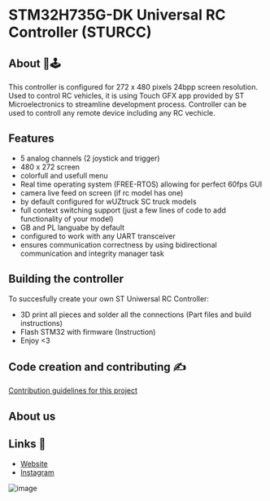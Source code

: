# STM32H735G-DK Universal RC Controller (STURCC)

## About 🚚🕹️
This controller is configured for 272 x 480 pixels 24bpp screen resolution.
Used to control RC vehicles, it is using Touch GFX app provided by
ST Microelectronics to streamline development process.
Controller can be used to controll any remote device including
any RC vechicle.


## Features 
- 5 analog channels (2 joystick and trigger)
- 480 x 272 screen
- colorfull and usefull menu
- Real time operating system (FREE-RTOS) allowing for perfect 60fps GUI 
- camera live feed on screen (if rc model has one)
- by default configured for wUZtruck SC truck models
- full context switching support (just a few lines of code to add functionality of your model)
- GB and PL languabe by default
- configured to work with any UART transceiver
- ensures communication correctness by using bidirectional communication and integrity manager task 

## Building the controller
To succesfully create your own ST Uniwersal RC Controller:
- 3D print all pieces and solder all the connections (Part files and build instructions)
- Flash STM32 with firmware (Instruction)
- Enjoy <3

<!-- ja kinstrukcje będą istnieć to trzeba je podlinkować wraz z plikami itp -->

## Code creation and contributing ✍️

[Contribution guidelines for this project](dobre_praktyki.md)


## About us
<!-- tu też trzeba coś napisać -->

## Links 🔗

- [Website](http://www.wuztruck.imei.uz.zgora.pl/)
- [Instagram](https://www.instagram.com/wuztruck/)

![image](https://github.com/matKiel/wUZtruck-controllerApp/assets/117415704/beb05225-eb0d-4146-9a34-8fba448451cd)
